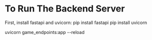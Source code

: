 # To Run The Backend Server
First, install fastapi and uvicorn:
pip install fastapi
pip install uvicorn

uvicorn game_endpoints:app --reload